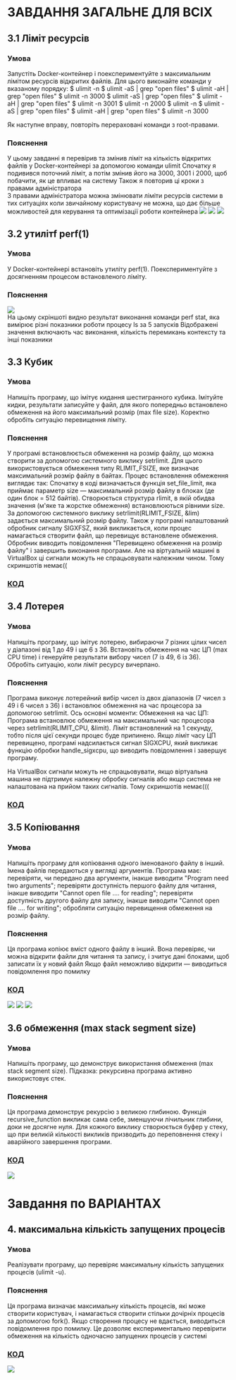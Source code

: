 # ЗАВДАННЯ ЗАГАЛЬНЕ ДЛЯ ВСІХ
## 3.1 Ліміт ресурсів
### Умова 
Запустіть Docker-контейнер і поекспериментуйте з максимальним лімітом ресурсів відкритих файлів. Для цього виконайте команди у вказаному порядку:
$ ulimit -n
$ ulimit -aS | grep "open files"
$ ulimit -aH | grep "open files"
$ ulimit -n 3000
$ ulimit -aS | grep "open files"
$ ulimit -aH | grep "open files"
$ ulimit -n 3001
$ ulimit -n 2000
$ ulimit -n
$ ulimit -aS | grep "open files"
$ ulimit -aH | grep "open files"
$ ulimit -n 3000

Як наступне вправу, повторіть перераховані команди з root-правами.
### Пояснення 
У цьому завданні я перевірив та змінив ліміт на кількість відкритих файлів у Docker-контейнері за допомогою команди ulimit
Спочатку я подивився поточний ліміт, а потім змінив його на 3000, 3001 і 2000, щоб побачити, як це впливає на систему
Також я повторив ці кроки з правами адміністратора  
З правами адміністратора можна змінювати ліміти ресурсів системи в тих ситуаціях коли звичайному користувачу не можна, що дає більше можливостей для керування та оптимізації роботи контейнера
![](task3.1/Screenshot%20from%202025-04-14%2017-30-14.png)
![](task3.1/Screenshot%20from%202025-04-14%2017-32-58.png)
![](task3.1/Screenshot%20from%202025-04-14%2017-34-16.png)

## 3.2 утилітf perf(1)
### Умова 
У Docker-контейнері встановіть утиліту perf(1). Поекспериментуйте з досягненням процесом встановленого ліміту.
### Пояснення 
![](task3.2/Screenshot%20from%202025-04-14%2017-40-16.png)<br>
На цьому скріншоті видно результат виконання команди perf stat, яка вимірює різні показники роботи процесу ls за 5 запусків
Відображені значення включають час виконання, кількість перемикань контексту та інші показники

## 3.3 Кубик
### Умова 
Напишіть програму, що імітує кидання шестигранного кубика. Імітуйте кидки, результати записуйте у файл, для якого попередньо встановлено обмеження на його максимальний розмір (max file size). Коректно обробіть ситуацію перевищення ліміту.
### Пояснення 
У програмі встановлюється обмеження на розмір файлу, що можна створити за допомогою системного виклику setrlimit. Для цього використовується обмеження типу RLIMIT_FSIZE, яке визначає максимальний розмір файлу в байтах.
Процес встановлення обмеження виглядає так:
Спочатку в коді визначається функція set_file_limit, яка приймає параметр size — максимальний розмір файлу в блоках (де один блок = 512 байтів).
Створюється структура rlimit, в якій обидва значення (м'яке та жорстке обмеження) встановлюються рівними size.
За допомогою системного виклику setrlimit(RLIMIT_FSIZE, &lim) задається максимальний розмір файлу.
Також у програмі налаштований обробник сигналу SIGXFSZ, який викликається, коли процес намагається створити файл, що перевищує встановлене обмеження. Обробник виводить повідомлення "Перевищено обмеження на розмір файлу" і завершить виконання програми.
Але на віртуальній машині в VirtualBox ці сигнали можуть не спрацьовувати належним чином. Тому скриншотів немає((
### [КОД](task3.3/main.c)<br>
## 3.4 Лотерея
### Умова 
Напишіть програму, що імітує лотерею, вибираючи 7 різних цілих чисел у діапазоні від 1 до 49 і ще 6 з 36.
Встановіть обмеження на час ЦП (max CPU time) і генеруйте результати вибору чисел (7 із 49, 6 із 36). Обробіть ситуацію, коли ліміт ресурсу вичерпано.
### Пояснення
Програма виконує лотерейний вибір чисел із двох діапазонів (7 чисел з 49 і 6 чисел з 36) і встановлює обмеження на час процесора за допомогою setrlimit. Ось основні моменти:
Обмеження на час ЦП:
Програма встановлює обмеження на максимальний час процесора через setrlimit(RLIMIT_CPU, &limit). Ліміт встановлений на 1 секунду, тобто після цієї секунди процес буде припинено.
Якщо ліміт часу ЦП перевищено, програмі надсилається сигнал SIGXCPU, який викликає функцію обробки handle_sigxcpu, що виводить повідомлення і завершує програму.

На VirtualBox сигнали можуть не спрацьовувати, якщо віртуальна машина не підтримує належну обробку сигналів або якщо система не налаштована на прийом таких сигналів. Тому скриншотів немає(((
### [КОД](task3.4/main.c)<br>

## 3.5 Копіювання
### Умова 
Напишіть програму для копіювання одного іменованого файлу в інший. Імена файлів передаються у вигляді аргументів.
Програма має:
перевіряти, чи передано два аргументи, інакше виводити "Program need two arguments";
перевіряти доступність першого файлу для читання, інакше виводити "Cannot open file .... for reading";
перевіряти доступність другого файлу для запису, інакше виводити "Cannot open file .... for writing";
обробляти ситуацію перевищення обмеження на розмір файлу.
### Пояснення
Ця програма копіює вміст одного файлу в інший. Вона перевіряє, чи можна відкрити файли для читання та запису, і зчитує дані блоками, щоб записати їх у новий файл
Якщо файл неможливо відкрити — виводиться повідомлення про помилку
### [КОД](task3.5/main.c)<br>
![](task3.5/Screenshot%20from%202025-04-14%2018-47-29.png)
![](task3.5/Знімок%20екрана%202025-04-14%20214115.png)
![](task3.5/Знімок%20екрана%202025-04-14%20214120.png)
## 3.6 обмеження (max stack segment size)
### Умова
Напишіть програму, що демонструє використання обмеження (max stack segment size). Підказка: рекурсивна програма активно використовує стек.
### Пояснення
Ця програма демонструє рекурсію з великою глибиною. Функція recursive_function викликає сама себе, зменшуючи лічильник глибини, доки не досягне нуля. Для кожного виклику створюється буфер у стеку, що при великій кількості викликів призводить до переповнення стеку і аварійного завершення програми.
### [КОД](task3.6/main.c)<br>
![](task3.6/Screenshot%20from%202025-04-14%2018-57-58.png)

# Завдання по ВАРІАНТАХ
## 4. максимальна кількість запущених процесів 
### Умова 
Реалізувати програму, що перевіряє максимальну кількість запущених процесів (ulimit -u).
### Пояснення 
Ця програма визначає максимальну кількість процесів, які може створити користувач, і намагається створити стільки дочірніх процесів за допомогою fork(). Якщо створення процесу не вдається, виводиться повідомлення про помилку. Це дозволяє експериментально перевірити обмеження на кількість одночасно запущених процесів у системі
### [КОД](task4/main.c)<br>
![](task4/Screenshot%20from%202025-04-14%2020-50-17.png)
